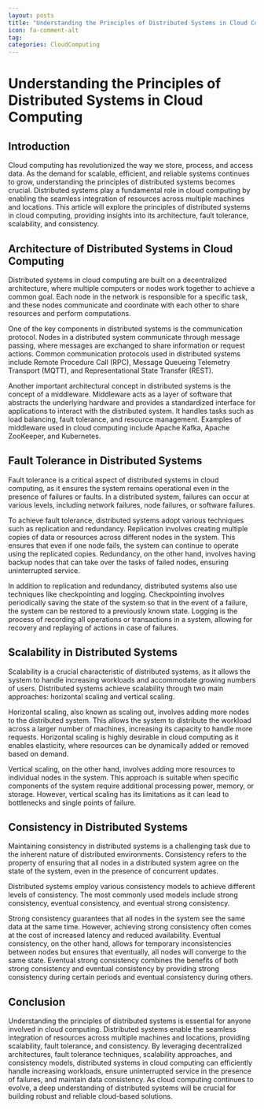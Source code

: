 ```yaml
---
layout: posts
title: "Understanding the Principles of Distributed Systems in Cloud Computing"
icon: fa-comment-alt
tag:      
categories: CloudComputing
---
```



# Understanding the Principles of Distributed Systems in Cloud Computing

## Introduction

Cloud computing has revolutionized the way we store, process, and access data. As the demand for scalable, efficient, and reliable systems continues to grow, understanding the principles of distributed systems becomes crucial. Distributed systems play a fundamental role in cloud computing by enabling the seamless integration of resources across multiple machines and locations. This article will explore the principles of distributed systems in cloud computing, providing insights into its architecture, fault tolerance, scalability, and consistency.

## Architecture of Distributed Systems in Cloud Computing

Distributed systems in cloud computing are built on a decentralized architecture, where multiple computers or nodes work together to achieve a common goal. Each node in the network is responsible for a specific task, and these nodes communicate and coordinate with each other to share resources and perform computations.

One of the key components in distributed systems is the communication protocol. Nodes in a distributed system communicate through message passing, where messages are exchanged to share information or request actions. Common communication protocols used in distributed systems include Remote Procedure Call (RPC), Message Queueing Telemetry Transport (MQTT), and Representational State Transfer (REST).

Another important architectural concept in distributed systems is the concept of a middleware. Middleware acts as a layer of software that abstracts the underlying hardware and provides a standardized interface for applications to interact with the distributed system. It handles tasks such as load balancing, fault tolerance, and resource management. Examples of middleware used in cloud computing include Apache Kafka, Apache ZooKeeper, and Kubernetes.

## Fault Tolerance in Distributed Systems

Fault tolerance is a critical aspect of distributed systems in cloud computing, as it ensures the system remains operational even in the presence of failures or faults. In a distributed system, failures can occur at various levels, including network failures, node failures, or software failures.

To achieve fault tolerance, distributed systems adopt various techniques such as replication and redundancy. Replication involves creating multiple copies of data or resources across different nodes in the system. This ensures that even if one node fails, the system can continue to operate using the replicated copies. Redundancy, on the other hand, involves having backup nodes that can take over the tasks of failed nodes, ensuring uninterrupted service.

In addition to replication and redundancy, distributed systems also use techniques like checkpointing and logging. Checkpointing involves periodically saving the state of the system so that in the event of a failure, the system can be restored to a previously known state. Logging is the process of recording all operations or transactions in a system, allowing for recovery and replaying of actions in case of failures.

## Scalability in Distributed Systems

Scalability is a crucial characteristic of distributed systems, as it allows the system to handle increasing workloads and accommodate growing numbers of users. Distributed systems achieve scalability through two main approaches: horizontal scaling and vertical scaling.

Horizontal scaling, also known as scaling out, involves adding more nodes to the distributed system. This allows the system to distribute the workload across a larger number of machines, increasing its capacity to handle more requests. Horizontal scaling is highly desirable in cloud computing as it enables elasticity, where resources can be dynamically added or removed based on demand.

Vertical scaling, on the other hand, involves adding more resources to individual nodes in the system. This approach is suitable when specific components of the system require additional processing power, memory, or storage. However, vertical scaling has its limitations as it can lead to bottlenecks and single points of failure.

## Consistency in Distributed Systems

Maintaining consistency in distributed systems is a challenging task due to the inherent nature of distributed environments. Consistency refers to the property of ensuring that all nodes in a distributed system agree on the state of the system, even in the presence of concurrent updates.

Distributed systems employ various consistency models to achieve different levels of consistency. The most commonly used models include strong consistency, eventual consistency, and eventual strong consistency.

Strong consistency guarantees that all nodes in the system see the same data at the same time. However, achieving strong consistency often comes at the cost of increased latency and reduced availability. Eventual consistency, on the other hand, allows for temporary inconsistencies between nodes but ensures that eventually, all nodes will converge to the same state. Eventual strong consistency combines the benefits of both strong consistency and eventual consistency by providing strong consistency during certain periods and eventual consistency during others.

## Conclusion

Understanding the principles of distributed systems is essential for anyone involved in cloud computing. Distributed systems enable the seamless integration of resources across multiple machines and locations, providing scalability, fault tolerance, and consistency. By leveraging decentralized architectures, fault tolerance techniques, scalability approaches, and consistency models, distributed systems in cloud computing can efficiently handle increasing workloads, ensure uninterrupted service in the presence of failures, and maintain data consistency. As cloud computing continues to evolve, a deep understanding of distributed systems will be crucial for building robust and reliable cloud-based solutions.